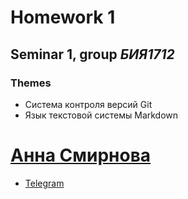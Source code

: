# Homework 1
## Seminar 1, group *БИЯ1712*
### Themes
* Система контроля версий Git
* Язык текстовой системы Markdown

# [Анна Смирнова](mailto:annushc@gmail.com)
* [Telegram](https://t.me/maratNaufal_ugli)
